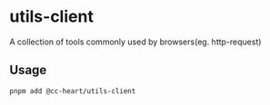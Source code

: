 # utils-client

A collection of tools commonly used by browsers(eg. http-request)

## Usage

```shell
pnpm add @cc-heart/utils-client
```
